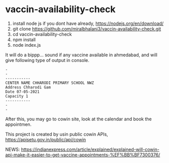 # vaccin-availability-check


1. install node js if you dont have already, https://nodejs.org/en/download/
2. git clone https://github.com/miralbhalani3/vaccin-availability-check.git
3. cd vaccin-availability-check
4. npm install
5. node index.js


It will do a bippp... sound if any vaccine available in ahmedabad, and will give following type of output in console.
```
-
-
-----------
CENTER NAME CHHARODI PRIMARY SCHOOL NWZ
Address Chharodi Gam
Date 07-05-2021
Capacity 1
-----------
-
-
```

After this, you may go to cowin site, look at the calendar and book the appointmen.

This project is created by usin public cowin APIs, https://apisetu.gov.in/public/api/cowin

NEWS: https://indianexpress.com/article/explained/explained-will-cowin-api-make-it-easier-to-get-vaccine-appointments-%EF%BB%BF7300376/
